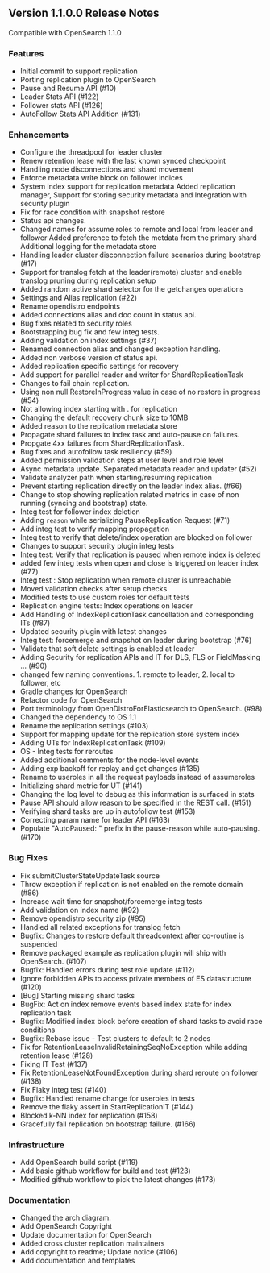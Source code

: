 ## Version 1.1.0.0 Release Notes

Compatible with OpenSearch 1.1.0

### Features
- Initial commit to support replication
- Porting replication plugin to OpenSearch
- Pause and Resume API (#10)
- Leader Stats API (#122)
- Follower stats API (#126)
- AutoFollow Stats API Addition (#131)


### Enhancements
- Configure the threadpool for leader cluster
- Renew retention lease with the last known synced checkpoint
- Handling node disconnections and shard movement
- Enforce metadata write block on follower indices
- System index support for replication metadata Added replication manager, Support for storing security metadata and Integration with security plugin 
- Fix for race condition with snapshot restore
- Status api changes.
- Changed names for assume roles to remote and local from leader and follower Added preference to fetch the metdata from the primary shard Additional logging for the metadata store
- Handling leader cluster disconnection failure scenarios during bootstrap (#17)
- Support for translog fetch at the leader(remote) cluster and enable translog pruning during replication setup
- Added random active shard selector for the getchanges operations
- Settings and Alias replication (#22)
- Rename opendistro endpoints
- Added connections alias and doc count in status api.
- Bug fixes related to security roles
- Bootstrapping bug fix and few integ tests.
- Adding validation on index settings (#37)
- Renamed connection alias and changed exception handling.
- Added non verbose version of status api.
- Added replication specific settings for recovery
- Add support for parallel reader and writer for ShardReplicationTask
- Changes to fail chain replication.
- Using non null RestoreInProgress value in case of no restore in progress (#54)
- Not allowing index starting with . for replication
- Changing the default recovery chunk size to 10MB
- Added reason to the replication metadata store
- Propagate shard failures to index task and auto-pause on failures.
- Propgate 4xx failures from ShardReplicationTask.
- Bug fixes and autofollow task resiliency (#59)
- Added permission validation steps at user level and role level
- Async metadata update. Separated metadata reader and updater (#52)
- Validate analyzer path when starting/resuming replication
- Prevent starting replication directly on the leader index alias. (#66)
- Change to stop showing replication related metrics in case of non running (syncing and bootstrap) state.
- Integ test for follower index deletion
- Adding `reason` while serializing PauseReplication Request (#71)
- Add integ test to verify mapping propagation
- Integ test to verify that delete/index operation are blocked on follower
- Changes to support security plugin integ tests
- Integ test: Verify that replication is paused when remote index is deleted
- added few integ tests when open and close is triggered on leader index (#77)
- Integ test : Stop replication when remote cluster is unreachable
- Moved validation checks after setup checks
- Modified tests to use custom roles for default tests
- Replication engine tests: Index operations on leader
- Add Handling of IndexReplicationTask cancellation and corresponding ITs (#87)
- Updated security plugin with latest changes
- Integ test: forcemerge and snapshot on leader during bootstrap (#76)
- Validate that soft delete settings is enabled at leader
- Adding Security for replication APIs and IT for DLS, FLS or FieldMasking … (#90)
- changed few naming conventions. 1. remote to leader, 2. local to follower, etc
- Gradle changes for OpenSearch
- Refactor code for OpenSearch
- Port terminology from OpenDistroForElasticsearch to OpenSearch. (#98)
- Changed the dependency to OS 1.1
- Rename the replication settings (#103)
- Support for mapping update for the replication store system index
- Adding UTs for IndexReplicationTask (#109)
- OS - Integ tests for reroutes
- Added additional comments for the node-level events
- Adding exp backoff for replay and get changes (#135)
- Rename to useroles in all the request payloads instead of assumeroles
- Initializing shard metric for UT (#141)
- Changing the log level to debug as this information is surfaced in stats
- Pause API should allow reason to be specified in the REST call. (#151)
- Verifying shard tasks are up in autofollow test (#153)
- Correcting param name for leader API (#163)
- Populate "AutoPaused: " prefix in the pause-reason while auto-pausing. (#170)

### Bug Fixes
- Fix submitClusterStateUpdateTask source
- Throw exception if replication is not enabled on the remote domain (#86)
- Increase wait time for snapshot/forcemerge integ tests
- Add validation on index name (#92)
- Remove opendistro security zip (#95)
- Handled all related exceptions for translog fetch
- Bugfix: Changes to restore default threadcontext after co-routine is suspended
- Remove packaged example as replication plugin will ship with OpenSearch. (#107)
- Bugfix: Handled errors during test role update (#112)
- Ignore forbidden APIs to access private members of ES datastructure (#120)
- [Bug] Starting missing shard tasks
- BugFix: Act on index remove events based index state for index replication task
- Bugfix: Modified index block before creation of shard tasks to avoid race conditions
- Bugfix: Rebase issue - Test clusters to default to 2 nodes
- Fix for RetentionLeaseInvalidRetainingSeqNoException while adding retention lease (#128)
- Fixing IT Test (#137)
- Fix RetentionLeaseNotFoundException during shard reroute on follower (#138)
- Fix Flaky integ test (#140)
- Bugfix: Handled rename change for useroles in tests
- Remove the flaky assert in StartReplicationIT (#144)
- Blocked k-NN index for replication (#158)
- Gracefully fail replication on bootstrap failure. (#166)


### Infrastructure
- Add OpenSearch build script (#119)
- Add basic github workflow for build and test (#123)
- Modified github workflow to pick the latest changes (#173)



### Documentation
- Changed the arch diagram.
- Add OpenSearch Copyright
- Update documentation for OpenSearch
- Added cross cluster replication maintainers
- Add copyright to readme; Update notice (#106)
- Add documentation and templates
